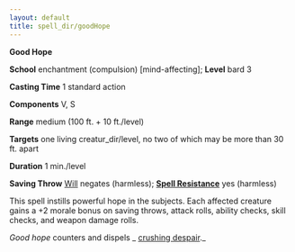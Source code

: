 ```yaml
---
layout: default
title: spell_dir/goodHope
---
```

 **Good Hope**

**School** enchantment (compulsion) [mind-affecting]; **Level** bard 3

**Casting Time** 1 standard action

**Components** V, S

**Range** medium (100 ft. + 10 ft./level)

**Targets** one living creatur_dir/level, no two of which may be more than 30 ft. apart

**Duration** 1 min./level

**Saving Throw** [Will](../combat#_will) negates (harmless); **[Spell Resistance](../glossary#_spell-resistance)** yes (harmless)

This spell instills powerful hope in the subjects. Each affected creature gains a +2 morale bonus on saving throws, attack rolls, ability checks, skill checks, and weapon damage rolls.

_Good hope_ counters and dispels _ [crushing despair](crushingDespair#_crushing-despair)._

